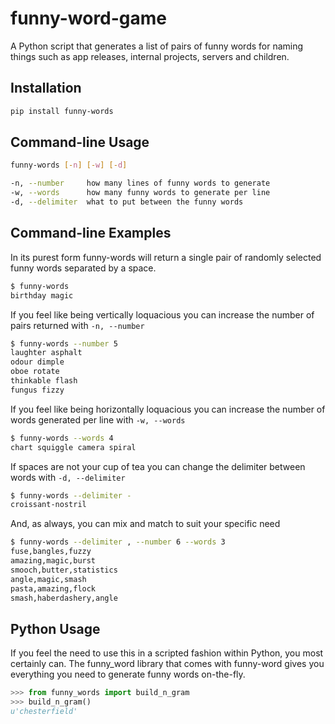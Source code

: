 # funny-word-game 

A Python script that generates a list of pairs of funny words for naming things such as app releases, internal projects, servers and children.

## Installation

```sh
pip install funny-words
```

## Command-line Usage
```sh
funny-words [-n] [-w] [-d]

-n, --number     how many lines of funny words to generate
-w, --words      how many funny words to generate per line
-d, --delimiter  what to put between the funny words
```

## Command-line Examples

In its purest form funny-words will return a single pair of randomly selected funny words separated by a space.

```sh
$ funny-words
birthday magic
```

If you feel like being vertically loquacious you can increase the number of pairs returned with `-n, --number` 

```sh
$ funny-words --number 5
laughter asphalt
odour dimple
oboe rotate
thinkable flash
fungus fizzy
```

If you feel like being horizontally loquacious you can increase the number of words generated per line with `-w, --words`

```sh
$ funny-words --words 4
chart squiggle camera spiral
```

If spaces are not your cup of tea you can change the delimiter between words with `-d, --delimiter`

```sh
$ funny-words --delimiter -
croissant-nostril
```

And, as always, you can mix and match to suit your specific need

```sh
$ funny-words --delimiter , --number 6 --words 3
fuse,bangles,fuzzy
amazing,magic,burst
smooch,butter,statistics
angle,magic,smash
pasta,amazing,flock
smash,haberdashery,angle
```

## Python Usage

If you feel the need to use this in a scripted fashion within Python, you most certainly can. The funny_word library that comes with funny-word gives you everything you need to generate funny words on-the-fly.

```python
>>> from funny_words import build_n_gram
>>> build_n_gram()
u'chesterfield'
```
